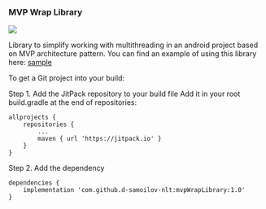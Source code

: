### MVP Wrap Library
[![](https://jitpack.io/v/d-samoilov-nlt/mvpWrapLibrary.svg)](https://jitpack.io/#d-samoilov-nlt/mvpWrapLibrary)

Library to simplify working with multithreading in an android project based on MVP architecture pattern. You can find an example of using this library here: [sample](https://github.com/d-samoilov-nlt/mvpWrapLibrary/tree/master/app)

To get a Git project into your build:

Step 1. Add the JitPack repository to your build file
Add it in your root build.gradle at the end of repositories:
```
allprojects {
	repositories {
		...
		maven { url 'https://jitpack.io' }
	}
}
```
Step 2. Add the dependency
```
dependencies {
	implementation 'com.github.d-samoilov-nlt:mvpWrapLibrary:1.0'
}
  ```
